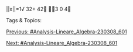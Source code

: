 ||x||=1√
32+ 42
3
0
4

   Tags & Topics:
   

[Previous: #Analysis-Lineare_Algebra-230308_601](Analysis-Lineare_Algebra-230308_601.md)

[Next: #Analysis-Lineare_Algebra-230308_601](Analysis-Lineare_Algebra-230308_601.md)